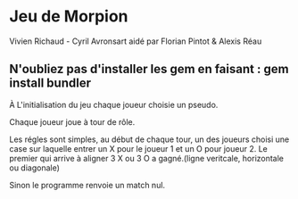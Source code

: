 # Jeu de Morpion

Vivien Richaud - Cyril Avronsart
aidé par Florian Pintot & Alexis Réau

N'oubliez pas d'installer les gem en faisant : gem install bundler
-----------------------------------------------------------------


À L'initialisation du jeu chaque joueur choisie un pseudo.

Chaque joueur joue à tour de rôle.

Les régles sont simples, au début de chaque tour, un des joueurs choisi une case sur laquelle entrer un X pour le joueur 1 et un O pour joueur 2. Le premier qui arrive à aligner 3 X ou 3 O a gagné.(ligne veritcale, horizontale ou diagonale)

Sinon le programme renvoie un match nul.
